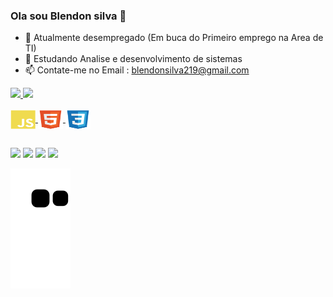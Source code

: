 ### Ola sou Blendon silva 👋

- 🔭 Atualmente desempregado (Em buca do Primeiro emprego na Area de TI)
- 🌱 Estudando Analise e desenvolvimento de sistemas
- 📫 Contate-me no Email : blendonsilva219@gmail.com

 <div>
  <a href="https://github.com/blendonsilva">
  <img height="180em" src="https://github-readme-stats.vercel.app/api?username=Blendonsilva&show_icons=true&theme=tokyonight&include_all_commits=true&count_private=true"/>
  <img height="180em" src="https://github-readme-stats.vercel.app/api/top-langs/?username=BlendonSilva&layout=compact&langs_count=7&theme=tokyonight"/>
</div>
<div style="display: inline_block"><br>
  <img align="center" alt="Blendon-Js" height="30" width="40" src="https://raw.githubusercontent.com/devicons/devicon/master/icons/javascript/javascript-plain.svg">
  <img align="center" alt="Blendon-HTML" height="30" width="40" src="https://raw.githubusercontent.com/devicons/devicon/master/icons/html5/html5-original.svg">
  <img align="center" alt="Blendon-CSS" height="30" width="40" src="https://raw.githubusercontent.com/devicons/devicon/master/icons/css3/css3-original.svg">  
</div>
  
   
  ##
  
  
<div> 
  <a href="https://instagram.com/blendonfsilva" target="_blank"><img src="https://img.shields.io/badge/-Instagram-%23E4405F?style=for-the-badge&logo=instagram&logoColor=white" target="_blank"></a>
 	<a href="https://www.twitch.tv/enguicadotv" target="_blank"><img src="https://img.shields.io/badge/Twitch-9146FF?style=for-the-badge&logo=twitch&logoColor=white" target="_blank"></a>
  <a href = "mailto:contato@blendonsilva219.tech"><img src="https://img.shields.io/badge/-Gmail-%23333?style=for-the-badge&logo=gmail&logoColor=white" target="_blank"></a>
  <a href="https://www.linkedin.com/in/blendon-fantoni-4ab5931a3" target="_blank"><img src="https://img.shields.io/badge/-LinkedIn-%230077B5?style=for-the-badge&logo=linkedin&logoColor=white" target="_blank"></a> 
 
 ![Snake animation](https://github.com/rafaballerini/rafaballerini/blob/output/github-contribution-grid-snake.svg)
 
</div>
 
